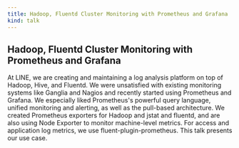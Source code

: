 ```yaml
---
title: Hadoop, Fluentd Cluster Monitoring with Prometheus and Grafana
kind: talk
---
```


## Hadoop, Fluentd Cluster Monitoring with Prometheus and Grafana

At LINE, we are creating and maintaining a log analysis platform on top of
Hadoop, Hive, and Fluentd. We were unsatisfied with existing monitoring
systems like Ganglia and Nagios and recently started using Prometheus and
Grafana. We especially liked Prometheus's powerful query language, unified
monitoring and alerting, as well as the pull-based architecture. We created
Prometheus exporters for Hadoop and jstat and fluentd, and are also using Node
Exporter to monitor machine-level metrics. For access and application log
metrics, we use fluent-plugin-prometheus. This talk presents our use case.
